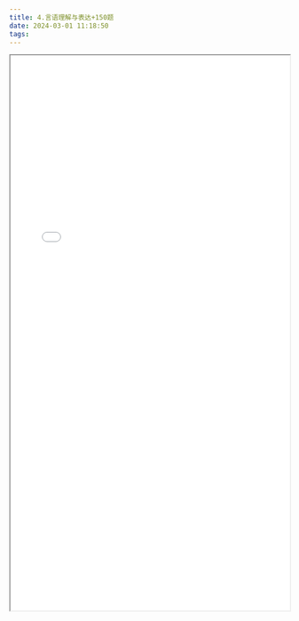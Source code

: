 ```yaml
---
title: 4.言语理解与表达+150题
date: 2024-03-01 11:18:50
tags:
---
```


<iframe id="pdf-viewer" src="/pdf/《通用能力》言语理解与表达+150题.pdf#toolbar=0&navpanes=0" width="100%" height="1000px" toolbar=0></iframe>
